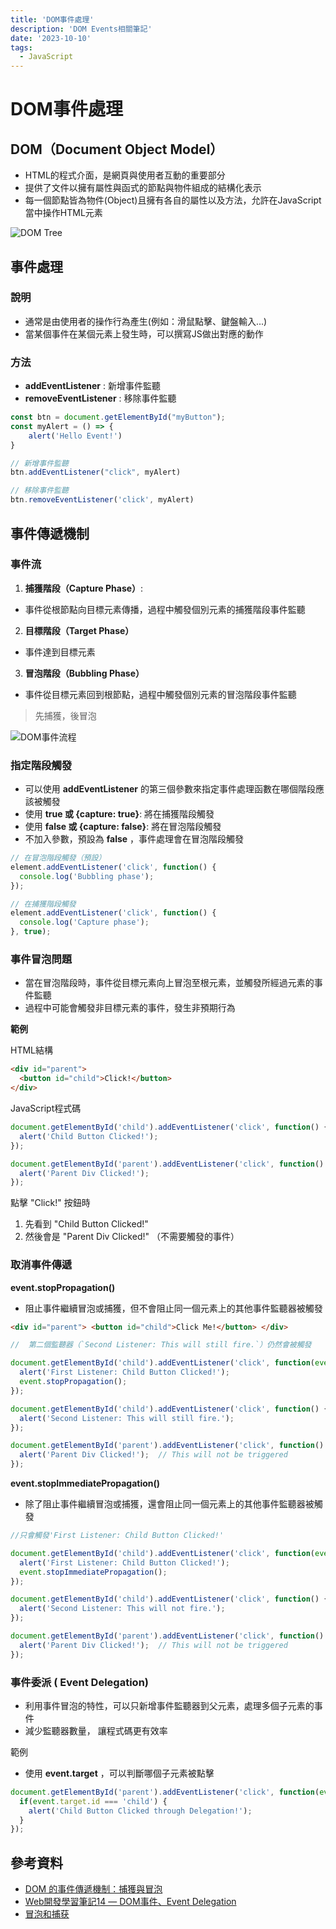 ```yaml
---
title: 'DOM事件處理'
description: 'DOM Events相關筆記'
date: '2023-10-10'
tags:
  - JavaScript
---
```


# DOM事件處理


##  DOM（Document Object Model）
- HTML的程式介面，是網頁與使用者互動的重要部分
- 提供了文件以擁有屬性與函式的節點與物件組成的結構化表示
- 每一個節點皆為物件(Object)且擁有各自的屬性以及方法，允許在JavaScript當中操作HTML元素

![DOM Tree](https://www.conceptdraw.com/solution-park/resource/images/solutions/dom-tree/SOFTWARE-DEVELOPMENT-DOM-Tree-DOM-Hierarchy-in-HTML88.png)


## 事件處理

### 說明
- 通常是由使用者的操作行為產生(例如：滑鼠點擊、鍵盤輸入...)
- 當某個事件在某個元素上發生時，可以撰寫JS做出對應的動作

### 方法
- **addEventListener** : 新增事件監聽
- **removeEventListener** : 移除事件監聽

```js
const btn = document.getElementById("myButton");
const myAlert = () => {
	alert('Hello Event!')
}

// 新增事件監聽
btn.addEventListener("click", myAlert)

// 移除事件監聽
btn.removeEventListener('click', myAlert)

```




## 事件傳遞機制

### 事件流
1. **捕獲階段（Capture Phase）**:
- 事件從根節點向目標元素傳播，過程中觸發個別元素的捕獲階段事件監聽
2. **目標階段（Target Phase）**
- 事件達到目標元素
3. **冒泡階段（Bubbling Phase）**
- 事件從目標元素回到根節點，過程中觸發個別元素的冒泡階段事件監聽

> 先捕獲，後冒泡


![DOM事件流程](https://www.javascripttutorial.net/wp-content/uploads/2020/02/JavaScript-DOM-Level-2-Event.png)

### 指定階段觸發
- 可以使用 **addEventListener** 的第三個參數來指定事件處理函數在哪個階段應該被觸發
- 使用 **true 或 {capture: true}**: 將在捕獲階段觸發
- 使用 **false 或 {capture: false}**: 將在冒泡階段觸發
- 不加入參數，預設為 **false** ，事件處理會在冒泡階段觸發
```js
// 在冒泡階段觸發（預設）
element.addEventListener('click', function() {
  console.log('Bubbling phase');
});

// 在捕獲階段觸發
element.addEventListener('click', function() {
  console.log('Capture phase');
}, true);

```

### 事件冒泡問題
- 當在冒泡階段時，事件從目標元素向上冒泡至根元素，並觸發所經過元素的事件監聽
- 過程中可能會觸發非目標元素的事件，發生非預期行為

**範例**

HTML結構
```html
<div id="parent">
  <button id="child">Click!</button>
</div>
```

JavaScript程式碼
```js
document.getElementById('child').addEventListener('click', function() {
  alert('Child Button Clicked!');
});

document.getElementById('parent').addEventListener('click', function() {
  alert('Parent Div Clicked!');
});

```

點擊 "Click!" 按鈕時
1. 先看到 "Child Button Clicked!" 
2. 然後會是 "Parent Div Clicked!" （不需要觸發的事件）


### 取消事件傳遞
**event.stopPropagation()**
- 阻止事件繼續冒泡或捕獲，但不會阻止同一個元素上的其他事件監聽器被觸發

```html
<div id="parent"> <button id="child">Click Me!</button> </div>
```


```js
//  第二個監聽器（`Second Listener: This will still fire.`）仍然會被觸發

document.getElementById('child').addEventListener('click', function(event) {
  alert('First Listener: Child Button Clicked!');
  event.stopPropagation();
});

document.getElementById('child').addEventListener('click', function() {
  alert('Second Listener: This will still fire.');
});

document.getElementById('parent').addEventListener('click', function() {
  alert('Parent Div Clicked!');  // This will not be triggered
});

```

**event.stopImmediatePropagation()**
- 除了阻止事件繼續冒泡或捕獲，還會阻止同一個元素上的其他事件監聽器被觸發

```js
//只會觸發'First Listener: Child Button Clicked!'

document.getElementById('child').addEventListener('click', function(event) {
  alert('First Listener: Child Button Clicked!');
  event.stopImmediatePropagation();
});

document.getElementById('child').addEventListener('click', function() {
  alert('Second Listener: This will not fire.');
});

document.getElementById('parent').addEventListener('click', function() {
  alert('Parent Div Clicked!');  // This will not be triggered
});

```

### 事件委派 ( Event Delegation)
- 利用事件冒泡的特性，可以只新增事件監聽器到父元素，處理多個子元素的事件
- 減少監聽器數量， 讓程式碼更有效率

範例
- 使用 **event.target** ，可以判斷哪個子元素被點擊
```js
document.getElementById('parent').addEventListener('click', function(event) {
  if(event.target.id === 'child') {
    alert('Child Button Clicked through Delegation!');
  }
});

```





## 參考資料
-  [DOM 的事件傳遞機制：捕獲與冒泡](https://blog.techbridge.cc/2017/07/15/javascript-event-propagation/)
-  [Web開發學習筆記14 — DOM事件、Event Delegation](https://teagan-hsu.coderbridge.io/2021/01/01/javascript-dom-event-and-event-delegation/)
- [冒泡和捕获](https://zh.javascript.info/bubbling-and-capturing)
